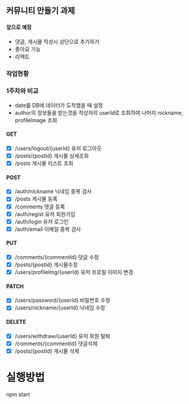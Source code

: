 ## 커뮤니티 만들기 과제<br>

#### 앞으로 예정
- 댓글, 게시물 작성시 상단으로 추가하기
- 좋아요 기능
- 리엑트

### 작업현황<br>


### 1주차와 비교<br>
- date를 DB에 데이터가 도착했을 때 설정
- author의 정보들을 받는것을 작성자의 userId로 조회하여 나머지 nickname, profileImage 조회

#### GET
- [x] /users/logout/{userId} 유저 로그아웃
- [x] /posts/{postId} 게시물 상세조회
- [x] /posts 게시물 리스트 조회

#### POST
- [x] /auth/nickname 닉네임 중복 검사
- [x] /posts 게시물 등록
- [x] /comments 댓글 등록
- [x] /auth/regist 유저 회원가입
- [x] /auth/login 유저 로그인
- [x] /auth/email 이메일 중복 검사

#### PUT
- [x] /comments/{commentId} 댓글 수정
- [x] /posts/{postId} 게시물수정
- [x] /users/profileImg/{userId} 유저 프로필 이미지 변경

#### PATCH
- [x] /users/password/{userId} 비밀번호 수정
- [x] /users/nickname/{userId} 닉네임 수정

#### DELETE
- [x] /users/withdraw/{userId} 유저 회원 탈퇴
- [x] /comments/{commentId} 댓글삭제
- [x] /posts/{postId} 게시물 삭제

# 실행방법<br>
npm start